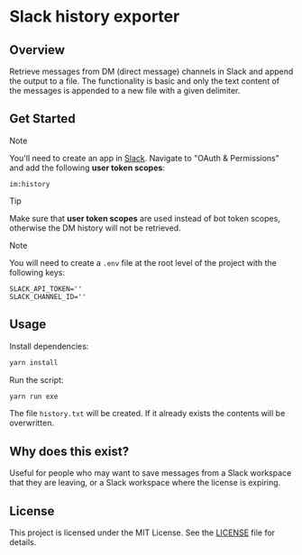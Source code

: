 # Slack history exporter

## Overview

Retrieve messages from DM (direct message) channels in Slack and append the output to a file. The functionality is basic and only the text content of the messages is appended to a new file with a given delimiter.

## Get Started

> [!NOTE]
> You'll need to create an app in [Slack](https://api.slack.com/apps).
> Navigate to "OAuth & Permissions" and add the following **user token scopes**:
> ```[[scopes]]
> im:history
> ```

> [!TIP]
> Make sure that **user token scopes** are used instead of bot token scopes, otherwise the DM history will not be retrieved.

> [!NOTE]
> You will need to create a `.env` file at the root level of the project with the following keys:
> ```[[env]]
> SLACK_API_TOKEN=''
> SLACK_CHANNEL_ID=''
> ```

## Usage

Install dependencies:

```bash
yarn install
```

Run the script:

```bash
yarn run exe
```

The file `history.txt` will be created. If it already exists the contents will be overwritten.

## Why does this exist?

Useful for people who may want to save messages from a Slack workspace that they are leaving, or a Slack workspace where the license is expiring.

## License

This project is licensed under the MIT License. See the [LICENSE](LICENSE) file for details.
